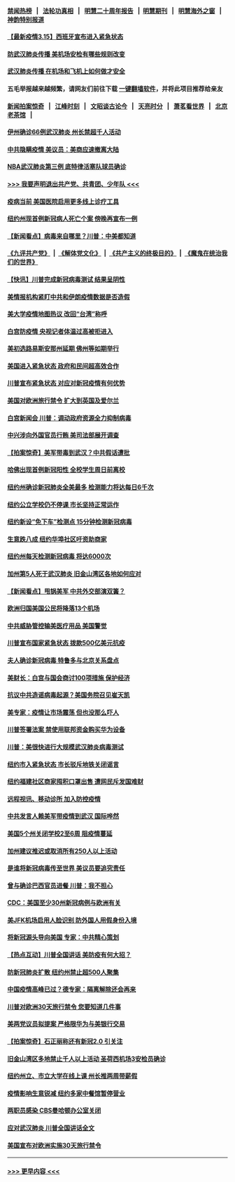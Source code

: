 #### [禁闻热榜](热点新闻.md?=0)  &nbsp;&nbsp;|&nbsp;&nbsp; [法轮功真相](https://github.com/gfw-breaker/truth/blob/master/README.md?=0) &nbsp;&nbsp;|&nbsp;&nbsp; [明慧二十周年报告](https://github.com/gfw-breaker/mh-reports/blob/master/README.md?=0) &nbsp;&nbsp;|&nbsp;&nbsp;[明慧期刊](https://github.com/gfw-breaker/mh-qikan) &nbsp;&nbsp;|&nbsp;&nbsp; [明慧海外之窗](https://github.com/gfw-breaker/mh-news/blob/master/README.md?=0) &nbsp;&nbsp;|&nbsp;&nbsp; [神韵特别报道](https://github.com/gfw-breaker/mh-news/blob/master/shenyun.md?=0)
#### [【最新疫情3.15】西班牙宣布进入紧急状态](../pages/nsc412/n11940988.md?t=03152031) 
#### [防武汉肺炎传播 美机场安检有哪些规则改变](../pages/nsc412/n11939497.md?t=03152031) 
#### [武汉肺炎传播 在机场和飞机上如何做才安全](../pages/nsc412/n11928171.md?t=03152031) 
#### 五毛举报越来越频繁，请网友们前往下载 [一键翻墙软件](https://github.com/gfw-breaker/ssr-accounts)，并将此项目推荐给亲友
#### [新闻拍案惊奇](https://github.com/gfw-breaker/banned-news/blob/master/pages/link4.md) &nbsp;&nbsp;|&nbsp;&nbsp; [江峰时刻](https://github.com/gfw-breaker/banned-news/blob/master/pages/link4.md) &nbsp;&nbsp;|&nbsp;&nbsp; [文昭谈古论今](https://github.com/gfw-breaker/banned-news/blob/master/pages/link4.md) &nbsp;&nbsp;|&nbsp;&nbsp; [天亮时分](https://github.com/gfw-breaker/banned-news/blob/master/pages/link4.md) &nbsp;&nbsp;|&nbsp;&nbsp; [萧茗看世界](https://github.com/gfw-breaker/banned-news/blob/master/pages/link4.md) &nbsp;&nbsp;|&nbsp;&nbsp; [北京老茶馆](https://github.com/gfw-breaker/banned-news/blob/master/pages/link4.md) &nbsp;&nbsp;|&nbsp;&nbsp; 
#### [伊州确诊66例武汉肺炎 州长禁超千人活动](../pages/nsc412/n11941564.md?t=03152031) 
#### [中共隐瞒疫情 美议员：美商应速撤离大陆](../pages/nsc412/n11941407.md?t=03152031) 
#### [NBA武汉肺炎第三例 底特律活塞队球员确诊](../pages/nsc412/n11941282.md?t=03152031) 
#### [>>> 我要声明退出共产党、共青团、少年队 <<<](https://github.com/begood0513/goodnews/blob/master/quit/letter.md) 
#### [疫病当前 美国医院启用更多线上诊疗工具](../pages/nsc412/n11941300.md?t=03152031) 
#### [纽约州现首例新冠病人死亡个案  傍晚再宣布一例](../pages/nsc412/n11941340.md?t=03152031) 
#### [【新闻看点】病毒来自哪里？川普：中美都知道](../pages/nsc412/n11940769.md?t=03152031) 
#### [《九评共产党》](https://github.com/begood0513/9ping.md/blob/master/README.md) &nbsp;|&nbsp; [《解体党文化》](../../../../jtdwh.md/blob/master/README.md)  &nbsp;|&nbsp; [《共产主义的终极目的》](../../../../gczydzjmd.md/blob/master/README.md) &nbsp;|&nbsp; [《魔鬼在统治我们的世界》](../../../../mgztzwmdsj.md/blob/master/README.md) 
#### [【快讯】川普完成新冠病毒测试 结果呈阴性](../pages/nsc412/n11941045.md?t=03152031) 
#### [美情报机构紧盯中共和伊朗疫情数据是否造假](../pages/nsc412/n11940875.md?t=03152031) 
#### [美大学疫情地图热议 改回“台湾”称呼](../pages/nsc412/n11940365.md?t=03152031) 
#### [白宫防疫情 央视记者体温过高被拒进入](../pages/nsc412/n11940841.md?t=03152031) 
#### [美初选路易斯安那州延期 佛州等如期举行](../pages/nsc412/n11940614.md?t=03152031) 
#### [美国进入紧急状态 政府和民间超高效合作](../pages/nsc412/n11940720.md?t=03152031) 
#### [川普宣布紧急状态 对应对新冠疫情有何优势](../pages/nsc412/n11940632.md?t=03152031) 
#### [美国对欧洲旅行禁令 扩大到英国及爱尔兰](../pages/nsc412/n11940647.md?t=03152031) 
#### [白宫新闻会 川普：调动政府资源全力抑制病毒](../pages/nsc412/n11940558.md?t=03152031) 
#### [中兴涉向外国官员行贿 美司法部展开调查](../pages/nsc412/n11940378.md?t=03152031) 
#### [【拍案惊奇】美军带毒到武汉？中共假话遭批](../pages/nsc412/n11939240.md?t=03152031) 
#### [哈佛出现首例新冠阳性  全校学生周日前离校](../pages/nsc412/n11939759.md?t=03152031) 
#### [纽约州确诊新冠肺炎全美最多  检测能力将达每日6千次](../pages/nsc412/n11939581.md?t=03152031) 
#### [纽约公立学校仍不停课 市长坚持正常运作](../pages/nsc412/n11939557.md?t=03152031) 
#### [纽约新设“免下车”检测点  15分钟检测新冠病毒](../pages/nsc412/n11939513.md?t=03152031) 
#### [生意跌八成  纽约华埠社区吁资助商家](../pages/nsc412/n11939562.md?t=03152031) 
#### [纽约州每天检测新冠病毒  将达6000次](../pages/nsc412/n11939510.md?t=03152031) 
#### [加州第5人死于武汉肺炎 旧金山湾区各地如何应对](../pages/nsc412/n11939263.md?t=03152031) 
#### [【新闻看点】甩锅美军 中共外交部演双簧？](../pages/nsc412/n11938828.md?t=03152031) 
#### [欧洲归国美国公民将降落13个机场](../pages/nsc412/n11939026.md?t=03152031) 
#### [中共威胁管控输美医疗用品 美国警觉](../pages/nsc412/n11938602.md?t=03152031) 
#### [川普宣布国家紧急状态 拨款500亿美元抗疫](../pages/nsc412/n11939032.md?t=03152031) 
#### [夫人确诊新冠病毒 特鲁多与北京关系盘点](../pages/nsc412/n11938748.md?t=03152031) 
#### [美财长：白宫与国会商讨100项措施 保护经济](../pages/nsc412/n11938829.md?t=03152031) 
#### [抗议中共造谣病毒起源？美国务院召见崔天凯](../pages/nsc412/n11938747.md?t=03152031) 
#### [美专家：疫情让市场震荡 但也没那么吓人](../pages/nsc412/n11938573.md?t=03152031) 
#### [川普签署法案 禁使用联邦资金购买华为设备](../pages/nsc412/n11938279.md?t=03152031) 
#### [川普：美很快进行大规模武汉肺炎病毒测试](../pages/nsc412/n11938523.md?t=03152031) 
#### [纽约市入紧急状态  市长驳斥地铁关闭谣言](../pages/nsc412/n11937384.md?t=03152031) 
#### [纽约福建社区商家囤积口罩出售 遭网民斥发国难财](../pages/nsc412/n11937354.md?t=03152031) 
#### [远程视讯、移动诊所  加入防控疫情](../pages/nsc412/n11937370.md?t=03152031) 
#### [中共发言人赖美军带疫情到武汉 国际哗然](../pages/nsc412/n11936484.md?t=03152031) 
#### [美国5个州关闭学校2至6周 阻疫情蔓延](../pages/nsc412/n11937190.md?t=03152031) 
#### [加州建议推迟或取消所有250人以上活动](../pages/nsc412/n11937373.md?t=03152031) 
#### [是谁将新冠病毒传至世界 美议员要追究责任](../pages/nsc412/n11936827.md?t=03152031) 
#### [曾与确诊巴西官员进餐 川普：我不担心](../pages/nsc412/n11936958.md?t=03152031) 
#### [CDC：美国至少30州新冠病例与欧洲有关](../pages/nsc412/n11936623.md?t=03152031) 
#### [美JFK机场启用人脸识别 防外国人用假身份入境](../pages/nsc412/n11936511.md?t=03152031) 
#### [将新冠源头导向美国 专家：中共精心策划](../pages/nsc412/n11936432.md?t=03152031) 
#### [【热点互动】川普全国讲话 美防疫有何大招？](../pages/nsc412/n11936288.md?t=03152031) 
#### [防新冠肺炎扩散 纽约州禁止超500人聚集](../pages/nsc412/n11936400.md?t=03152031) 
#### [中国疫情高峰已过？德专家：隔离解除还会再来](../pages/nsc412/n11935994.md?t=03152031) 
#### [川普对欧洲30天旅行禁令 您要知道几件事](../pages/nsc412/n11935870.md?t=03152031) 
#### [美两党议员拟提案 严格限华为与美银行交易](../pages/nsc412/n11935733.md?t=03152031) 
#### [【拍案惊奇】石正丽称还有新冠2.0 引关注](../pages/nsc412/n11934119.md?t=03152031) 
#### [旧金山湾区多地禁止千人以上活动  圣荷西机场3安检员确诊](../pages/nsc412/n11934646.md?t=03152031) 
#### [纽约州立、市立大学在线上课 州长推两周带薪假](../pages/nsc412/n11934353.md?t=03152031) 
#### [疫情影响生意锐减  纽约多家中餐馆暂停营业](../pages/nsc412/n11934327.md?t=03152031) 
#### [两职员感染  CBS曼哈顿办公室关闭](../pages/nsc412/n11934324.md?t=03152031) 
#### [应对武汉肺炎 川普全国讲话全文](../pages/nsc412/n11934150.md?t=03152031) 
#### [美国宣布对欧洲实施30天旅行禁令](../pages/nsc412/n11933815.md?t=03152031) 

----
#### [ >>> 更早内容 <<< ](../indexes/nsc412-earlier.md)
